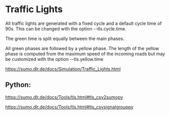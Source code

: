 # Traffic Lights


All traffic lights are generated with a fixed cycle and a default cycle time of 90s. This can be changed with the option --tls.cycle.time.

The green time is split equally between the main phases.

All green phases are followed by a yellow phase. The length of the yellow phase is computed from the maximum speed of the incoming roads but may be customized with the option --tls.yellow.time

https://sumo.dlr.de/docs/Simulation/Traffic_Lights.html 

## Python: 

https://sumo.dlr.de/docs/Tools/tls.html#tls_csv2sumopy 

https://sumo.dlr.de/docs/Tools/tls.html#tls_csvsignalgrouppy

